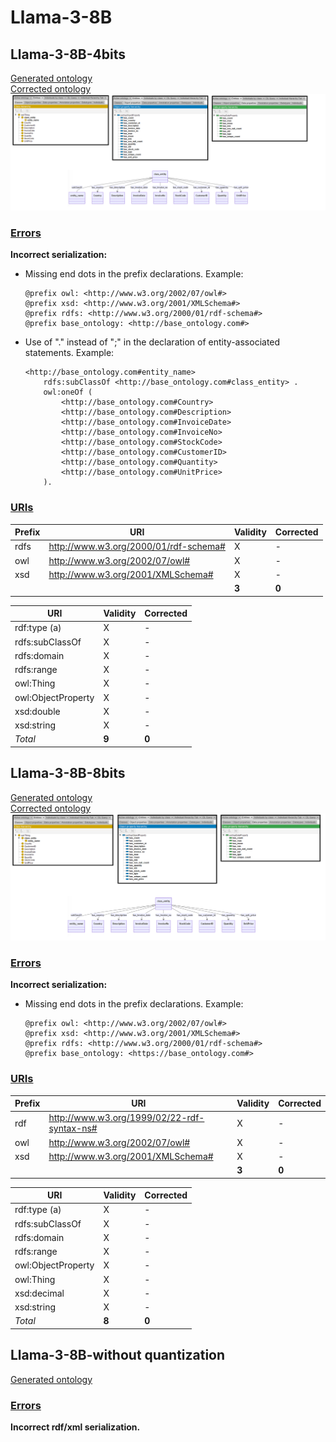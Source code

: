 # Llama-3-8B

## Llama-3-8B-4bits

[Generated ontology](./ontology_4bits.txt)
<br>
[Corrected ontology](./ontology_4bits_corrected.txt)
<br>
![](./ontology_4bits_corrected.png)


### [Errors](./ontology_4bits_notes.txt)

**Incorrect serialization:**
-   Missing end dots in the prefix declarations. Example:
    ```
    @prefix owl: <http://www.w3.org/2002/07/owl#>
    @prefix xsd: <http://www.w3.org/2001/XMLSchema#>
    @prefix rdfs: <http://www.w3.org/2000/01/rdf-schema#>
    @prefix base_ontology: <http://base_ontology.com#>
    ```

-   Use of "." instead of ";" in the declaration of entity-associated statements. Example:
    ```
    <http://base_ontology.com#entity_name>
        rdfs:subClassOf <http://base_ontology.com#class_entity> .
        owl:oneOf (
            <http://base_ontology.com#Country>
            <http://base_ontology.com#Description>
            <http://base_ontology.com#InvoiceDate>
            <http://base_ontology.com#InvoiceNo>
            <http://base_ontology.com#StockCode>
            <http://base_ontology.com#CustomerID>
            <http://base_ontology.com#Quantity>
            <http://base_ontology.com#UnitPrice>
        ).
    ```


### [URIs](./ontology_4bits_URIs.xlsx)

| Prefix | URI                                           | Validity | Corrected |
|--------|-----------------------------------------------|----------|-----------|
| rdfs   | http://www.w3.org/2000/01/rdf-schema#         | X        | -         |
| owl    | http://www.w3.org/2002/07/owl#                | X        | -         |
| xsd    | http://www.w3.org/2001/XMLSchema#             | X        | -         |
|        |                                               | **3**    | **0**     |


| URI                  | Validity | Corrected            |
|----------------------|----------|----------------------|
| rdf:type (a)         | X        | -                    |
| rdfs:subClassOf      | X        | -                    |
| rdfs:domain          | X        | -                    |
| rdfs:range           | X        | -                    |
| owl:Thing            | X        | -                    |
| owl:ObjectProperty   | X        | -                    |
| xsd:double           | X        | -                    |
| xsd:string           | X        | -                    |
| *Total*              | **9**    | **0**                |



## Llama-3-8B-8bits

[Generated ontology](./ontology_8bits.txt)
<br>
[Corrected ontology](./ontology_8bits_corrected.txt)
<br>
![](./ontology_8bits_corrected.png)


### [Errors](./ontology_8bits_notes.txt)

**Incorrect serialization:**
-   Missing end dots in the prefix declarations. Example:
    ```
    @prefix owl: <http://www.w3.org/2002/07/owl#>
    @prefix xsd: <http://www.w3.org/2001/XMLSchema#>
    @prefix rdfs: <http://www.w3.org/2000/01/rdf-schema#>
    @prefix base_ontology: <https://base_ontology.com#>
    ```

### [URIs](./ontology_8bits_URIs.xlsx)

| Prefix | URI                                           | Validity | Corrected |
|--------|-----------------------------------------------|----------|-----------|
| rdf    | http://www.w3.org/1999/02/22-rdf-syntax-ns#   | X        | -         |
| owl    | http://www.w3.org/2002/07/owl#                | X        | -         |
| xsd    | http://www.w3.org/2001/XMLSchema#             | X        | -         |
|        |                                               | **3**    | **0**     |


| URI                  | Validity | Corrected            |
|----------------------|----------|----------------------|
| rdf:type (a)         | X        | -                    |
| rdfs:subClassOf      | X        | -                    |
| rdfs:domain          | X        | -                    |
| rdfs:range           | X        | -                    |
| owl:ObjectProperty   | X        | -                    |
| owl:Thing            | X        | -                    |
| xsd:decimal          | X        | -                    |
| xsd:string           | X        | -                    |
| *Total*              | **8**    | **0**                |



## Llama-3-8B-without quantization

[Generated ontology](./ontology_all.txt)


### [Errors](./ontology_all_notes.txt)

**Incorrect rdf/xml serialization.**